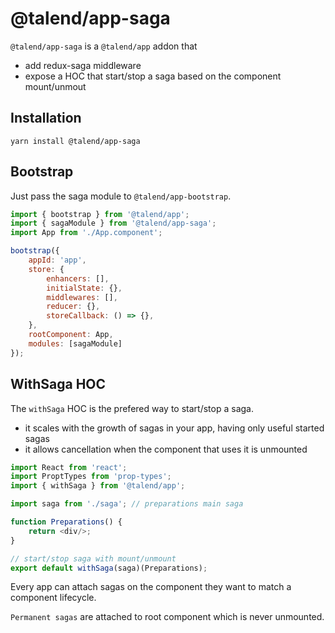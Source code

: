# @talend/app-saga

`@talend/app-saga` is a `@talend/app` addon that
* add redux-saga middleware
* expose a HOC that start/stop a saga based on the component mount/unmout

## Installation

```
yarn install @talend/app-saga
```

## Bootstrap

Just pass the saga module to `@talend/app-bootstrap`.

```javascript
import { bootstrap } from '@talend/app';
import { sagaModule } from '@talend/app-saga';
import App from './App.component';

bootstrap({
    appId: 'app',
    store: {
        enhancers: [],
        initialState: {},
        middlewares: [],
        reducer: {},
        storeCallback: () => {},
    },
    rootComponent: App,
    modules: [sagaModule]
});
```

## WithSaga HOC

The `withSaga` HOC is the prefered way to start/stop a saga.
* it scales with the growth of sagas in your app, having only useful started sagas
* it allows cancellation when the component that uses it is unmounted

```javascript
import React from 'react';
import ProptTypes from 'prop-types';
import { withSaga } from '@talend/app';

import saga from './saga'; // preparations main saga

function Preparations() {
    return <div/>;
}

// start/stop saga with mount/unmount
export default withSaga(saga)(Preparations);
```

Every app can attach sagas on the component they want to match a component lifecycle.

`Permanent sagas` are attached to root component which is never unmounted.
